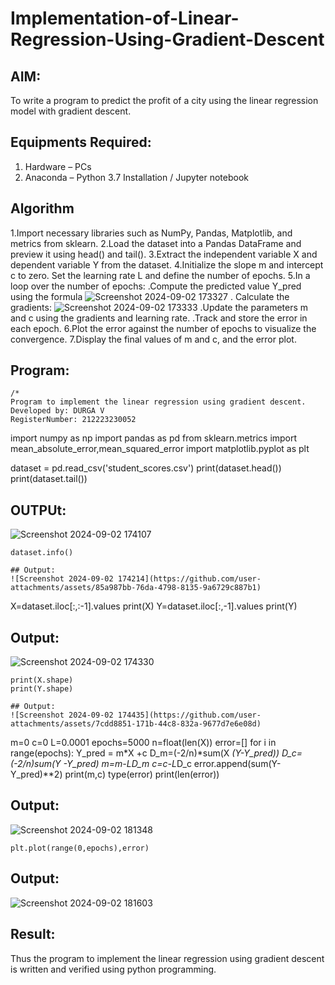 # Implementation-of-Linear-Regression-Using-Gradient-Descent

## AIM:
To write a program to predict the profit of a city using the linear regression model with gradient descent.

## Equipments Required:
1. Hardware – PCs
2. Anaconda – Python 3.7 Installation / Jupyter notebook

## Algorithm
1.Import necessary libraries such as NumPy, Pandas, Matplotlib, and metrics from sklearn.
2.Load the dataset into a Pandas DataFrame and preview it using head() and tail().
3.Extract the independent variable X and dependent variable Y from the dataset.
4.Initialize the slope m and intercept c to zero. Set the learning rate L and define the number of epochs.
5.In a loop over the number of epochs:
  .Compute the predicted value Y_pred using the formula
      ![Screenshot 2024-09-02 173327](https://github.com/user-attachments/assets/7f98d6bb-5148-4793-9c7d-564b91fe803c)
  . Calculate the gradients:
      ![Screenshot 2024-09-02 173333](https://github.com/user-attachments/assets/9ed04f4e-07ee-4ee4-8447-318a9826f766)
  .Update the parameters m and c using the gradients and learning rate.
  .Track and store the error in each epoch.
6.Plot the error against the number of epochs to visualize the convergence.
7.Display the final values of m and c, and the error plot.
## Program:
```
/*
Program to implement the linear regression using gradient descent.
Developed by: DURGA V
RegisterNumber: 212223230052

```
import numpy as np
import pandas as pd
from sklearn.metrics import  mean_absolute_error,mean_squared_error
import matplotlib.pyplot as plt

dataset = pd.read_csv('student_scores.csv')
print(dataset.head())
print(dataset.tail())

## OUTPUt:
![Screenshot 2024-09-02 174107](https://github.com/user-attachments/assets/3fe283e3-95b8-4879-a751-6d82e076d3d6)
```
dataset.info()

## Output:
![Screenshot 2024-09-02 174214](https://github.com/user-attachments/assets/85a987bb-76da-4798-8135-9a6729c887b1)
```
X=dataset.iloc[:,:-1].values
print(X)
Y=dataset.iloc[:,-1].values
print(Y)

## Output:
![Screenshot 2024-09-02 174330](https://github.com/user-attachments/assets/b3b55989-dd23-442f-87d5-dbc67ab7b838)

```
print(X.shape)
print(Y.shape)

## Output:
![Screenshot 2024-09-02 174435](https://github.com/user-attachments/assets/7cdd8851-171b-44c8-832a-9677d7e6e08d)
```
m=0
c=0
L=0.0001
epochs=5000
n=float(len(X))
error=[]
for i in range(epochs):
    Y_pred = m*X +c
    D_m=(-2/n)*sum(X *(Y-Y_pred))
    D_c=(-2/n)*sum(Y -Y_pred)
    m=m-L*D_m
    c=c-L*D_c
    error.append(sum(Y-Y_pred)**2)
print(m,c)
type(error)
print(len(error))

## Output:
 ![Screenshot 2024-09-02 181348](https://github.com/user-attachments/assets/0ecab5e4-4448-4ecb-9ff4-bec40a8c7459)
 ```
plt.plot(range(0,epochs),error)
```
## Output:
![Screenshot 2024-09-02 181603](https://github.com/user-attachments/assets/74602921-fd42-40b9-ab1b-4834628d0a3d)


## Result:
Thus the program to implement the linear regression using gradient descent is written and verified using python programming.

